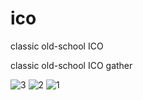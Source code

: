 # ico
classic old-school ICO

classic old-school ICO gather


![3](https://github.com/user-attachments/assets/dd4d0f0c-5a9c-4d5a-a962-39f377eb2b84)
![2](https://github.com/user-attachments/assets/a2d68118-94af-4ff2-97f1-74f7644142a5)
![1](https://github.com/user-attachments/assets/34baffe6-f246-48e4-a134-d753aec5fe4c)

